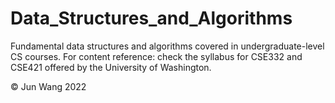 # Data_Structures_and_Algorithms

Fundamental data structures and algorithms covered in undergraduate-level CS courses.
For content reference: check the syllabus for CSE332 and CSE421 offered by the University of Washington.

© Jun Wang 2022
